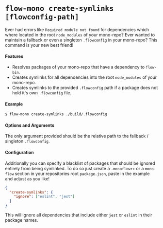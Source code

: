 # `flow-mono create-symlinks [flowconfig-path]`

Ever had errors like `Required module not found` for dependencies which where located in the root `node_modules` of your mono-repo? Ever wanted to maintain a fallback or even a singleton `.flowconfig` in your mono-repo? This command is your new best friend!

#### Features

* Resolves packages of your mono-repo that have a dependency to `flow-bin`.
* Creates symlinks for all dependencies into the root `node_modules` of your mono-repo.
* Creates symlinks to the provided `.flowconfig` path if a package does not hold it's own `.flowconfig` file.

#### Example

```sh
$ flow-mono create-symlinks ./build/.flowconfig
```

#### Options and Arguments

The only argument provided should be the relative path to the fallback / singleton `.flowconfig`.

#### Configuration

Additionally you can specify a blacklist of packages that should be ignored entirely from being symlinked. To do so just create a `.monoflowrc` or a `mono-flow` section in your repositories root `package.json`, paste in the example and adjust as you like!

```json
{
  "create-symlinks": {
    "ignore": ["eslint", "jest"]
  }
}
```

This will ignore all dependencies that include either `jest` or `eslint` in their package names.
